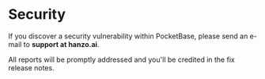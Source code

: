 # Security

If you discover a security vulnerability within PocketBase, please send an e-mail to **support at hanzo.ai**.

All reports will be promptly addressed and you'll be credited in the fix release notes.
